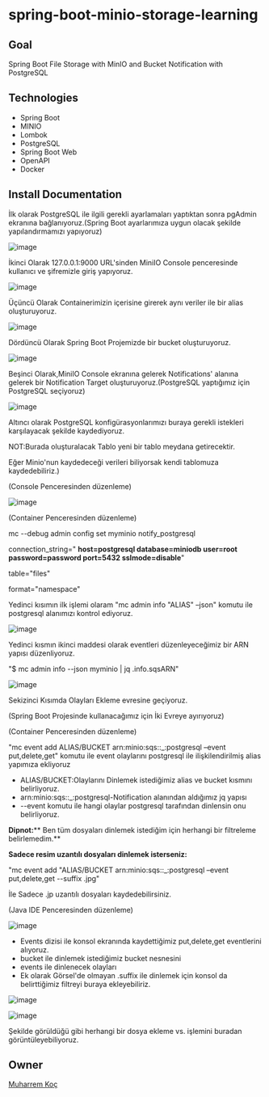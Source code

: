 # spring-boot-minio-storage-learning


## Goal
Spring Boot File Storage with MinIO and Bucket Notification with PostgreSQL

## Technologies
- Spring Boot
- MINIO
- Lombok
- PostgreSQL
- Spring Boot Web
- OpenAPI
- Docker

## Install Documentation
İlk olarak PostgreSQL ile ilgili gerekli ayarlamaları yaptıktan sonra pgAdmin ekranına bağlanıyoruz.(Spring Boot ayarlarımıza uygun olacak şekilde yapılandırmamızı yapıyoruz)

![image](https://user-images.githubusercontent.com/80245013/192085202-feeb4126-d467-4d5b-bf06-56c7225c6b0d.png)

İkinci Olarak 127.0.0.1:9000 URL'sinden MiniIO Console penceresinde kullanıcı ve şifremizle giriş yapıyoruz.

![image](https://user-images.githubusercontent.com/80245013/192085263-7ef0d79a-f24b-4966-b2a8-ad2398e01113.png)

Üçüncü Olarak Containerimizin içerisine girerek aynı veriler ile bir alias oluşturuyoruz.

![image](https://user-images.githubusercontent.com/80245013/192085281-43223d28-36af-43dd-b0d3-2af7e381ae4c.png)

Dördüncü Olarak Spring Boot Projemizde bir bucket oluşturuyoruz.

![image](https://user-images.githubusercontent.com/80245013/192085292-328e0c9c-45b6-473f-a3a2-f8e7dc7b24d4.png)

Beşinci Olarak,MiniIO Console ekranına gelerek Notifications' alanına gelerek bir Notification Target oluşturuyoruz.(PostgreSQL yaptığımız için PostgreSQL seçiyoruz)

![image](https://user-images.githubusercontent.com/80245013/192085308-8e26a4ac-3ec1-412d-b260-54eb54a7c6d8.png)

Altıncı olarak PostgreSQL konfigürasyonlarımızı buraya gerekli istekleri karşılayacak şekilde kaydediyoruz.

NOT:Burada oluşturalacak Tablo yeni bir tablo meydana getirecektir.

Eğer Minio'nun kaydedeceği verileri biliyorsak kendi tablomuza kaydedebiliriz.)

(Console Penceresinden düzenleme)

![image](https://user-images.githubusercontent.com/80245013/192085316-9f578b29-25ed-45d2-8b91-e04942fe9254.png)

(Container Penceresinden düzenleme)

mc --debug admin config set myminio notify\_postgresql

connection\_string=" **host=postgresql database=miniodb user=root password=password port=5432 sslmode=disable**"

table="files"

format="namespace"


Yedinci kısımın ilk işlemi olaram "mc admin info "ALIAS" –json" komutu ile postgresql alanımızı kontrol ediyoruz.

![image](https://user-images.githubusercontent.com/80245013/192085331-930a720e-c5e5-4c96-a107-881ab92e3105.png)


Yedinci kısmın ikinci maddesi olarak eventleri düzenleyeceğimiz bir ARN yapısı düzenliyoruz.

"$ mc admin info --json myminio | jq .info.sqsARN"

![image](https://user-images.githubusercontent.com/80245013/192085335-7851dc4b-a31c-4271-ac81-8ddc7cab51f9.png)

Sekizinci Kısımda Olayları Ekleme evresine geçiyoruz.

(Spring Boot Projesinde kullanacağımız için İki Evreye ayırıyoruz)

(Container Penceresinden düzenleme)

"mc event add ALIAS/BUCKET arn:minio:sqs::\_:postgresql –event put,delete,get" komutu ile event olaylarını postgresql ile ilişkilendirilmiş alias yapımıza ekliyoruz

- ALIAS/BUCKET:Olaylarını Dinlemek istediğimiz alias ve bucket kısmını belirliyoruz.
- arn:minio:sqs::\_:postgresql-Notification alanından aldığımız jq yapısı
- --event komutu ile hangi olaylar postgresql tarafından dinlensin onu belirliyoruz.

**Dipnot:**** Ben tüm dosyaları dinlemek istediğim için herhangi bir filtreleme belirlemedim.**

**Sadece resim uzantılı dosyaları dinlemek isterseniz:**

"mc event add "ALIAS/BUCKET arn:minio:sqs::\_:postgresql –event put,delete,get --suffix .jpg"

İle Sadece .jp uzantılı dosyaları kaydedebilirsiniz.


(Java IDE Penceresinden düzenleme)

![image](https://user-images.githubusercontent.com/80245013/192085345-5878a36a-5dfd-4c75-8143-f20a9d97ef20.png)

- Events dizisi ile konsol ekranında kaydettiğimiz put,delete,get eventlerini alıyoruz.
- bucket ile dinlemek istediğimiz bucket nesnesini
- events ile dinlenecek olayları
- Ek olarak Görsel'de olmayan .suffix ile dinlemek için konsol da belirttiğimiz filtreyi buraya ekleyebiliriz.

![image](https://user-images.githubusercontent.com/80245013/192085358-dfe82bb6-7d66-4d26-a81d-71a7365ca6f8.png)


![image](https://user-images.githubusercontent.com/80245013/192085365-bf9f33a7-0a6c-4d72-82fd-20a292657b12.png)

Şekilde görüldüğü gibi herhangi bir dosya ekleme vs. işlemini buradan görüntüleyebiliyoruz.


## Owner
[Muharrem Koç](https://github.com/muharremkoc)
